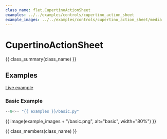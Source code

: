```yaml
---
class_name: flet.CupertinoActionSheet
examples: ../../examples/controls/cupertino_action_sheet
example_images: ../../examples/controls/cupertino_action_sheet/media
---
```


# CupertinoActionSheet

{{ class_summary(class_name) }}

## Examples

[Live example](https://flet-controls-gallery.fly.dev/dialogs/cupertinoactionsheet)

### Basic Example

```python
--8<-- "{{ examples }}/basic.py"
```

{{ image(example_images + "/basic.png", alt="basic", width="80%") }}


{{ class_members(class_name) }}
